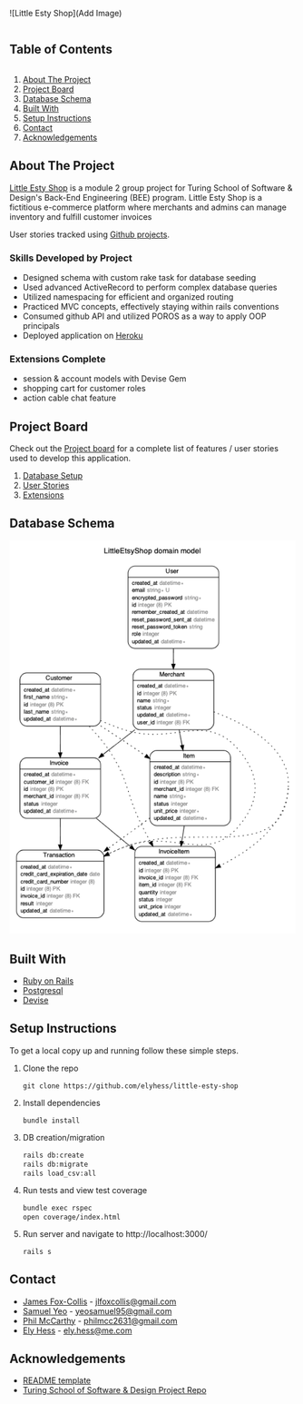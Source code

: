 <!--
*** Thanks for checking out the Best-README-Template. If you have a suggestion
*** that would make this better, please fork the repo and create a pull request
*** or simply open an issue with the tag "enhancement".
*** Thanks again! Now go create something AMAZING! :D
***
***
***
*** To avoid retyping too much info. Do a search and replace for the following:
*** github_username, repo_name, twitter_handle, email, project_title, project_description
-->



<!-- PROJECT SHIELDS -->
<!--
*** I'm using markdown "reference style" links for readability.
*** Reference links are enclosed in brackets [ ] instead of parentheses ( ).
*** See the bottom of this document for the declaration of the reference variables
*** for contributors-url, forks-url, etc. This is an optional, concise syntax you may use.
*** https://www.markdownguide.org/basic-syntax/#reference-style-links
-->


![Little Esty Shop](Add Image)

<!-- TABLE OF CONTENTS -->

<summary><h2 style="display: inline-block">Table of Contents</h2></summary>
<ol>
  <li><a href="#about-the-project">About The Project</a>
  <li><a href="#project-board">Project Board</a></li>
  <li><a href="#database-schema">Database Schema</a></li>
  <li><a href="#built-with">Built With</a>
  <li><a href="#setup-instructions">Setup Instructions</a></li>
  <li><a href="#contact">Contact</a></li>
  <li><a href="#acknowledgements">Acknowledgements</a></li>
</ol>

<!-- ABOUT THE PROJECT -->
## About The Project

[Little Esty Shop](https://dashboard.heroku.com/apps/immense-ocean-82455) is a module 2 group project for Turing School of Software & Design's Back-End Engineering (BEE) program. Little Esty Shop is a fictitious e-commerce platform where merchants and admins can manage inventory and fulfill customer invoices


User stories tracked using [Github projects](https://github.com/elyhess/little-esty-shop/projects/13).

### Skills Developed by Project
* Designed schema with custom rake task for database seeding
* Used advanced ActiveRecord to perform complex database queries
* Utilized namespacing for efficient and organized routing  
* Practiced MVC concepts, effectively staying within rails conventions
* Consumed github API and utilized POROS as a way to apply OOP principals  
* Deployed application on [Heroku](https://dashboard.heroku.com/apps/immense-ocean-82455)

### Extensions Complete
* session & account models with Devise Gem
* shopping cart for customer roles
* action cable chat feature

<!-- PROJECT BOARD -->
## Project Board
Check out the [Project board](https://github.com/elyhess/little-esty-shop/projects/13) for a complete list of features / user stories used to develop this application.

1. [Database Setup](./doc/db_setup.md)
1. [User Stories](./doc/user_stories.md)
1. [Extensions](./doc/extensions.md)

<!-- DATABBASE SCHEMA -->
## Database Schema
<p align="center">
  <img src="https://github.com/elyhess/little-esty-shop/blob/main/schema1.png" />
</p>

<!-- BUILT WITH -->
## Built With

* [Ruby on Rails](https://rubyonrails.org/)
* [Postgresql](https://www.postgresql.org/)
* [Devise](https://github.com/heartcombo/devise)


<!-- SETUP INSTRUCTIONS -->
## Setup Instructions
To get a local copy up and running follow these simple steps.

1. Clone the repo
   ```
   git clone https://github.com/elyhess/little-esty-shop
   ```
2. Install dependencies
   ```
   bundle install
   ```
3. DB creation/migration
   ```
   rails db:create
   rails db:migrate
   rails load_csv:all
   ```
3. Run tests and view test coverage
   ```
   bundle exec rspec
   open coverage/index.html
   ```
4. Run server and navigate to http://localhost:3000/
   ```
   rails s
   ```

<!-- CONTACT -->
## Contact

* [James Fox-Collis](https://github.com/jlfoxcollis) - jlfoxcollis@gmail.com
* [Samuel Yeo](https://github.com/SK-Sam) - yeosamuel95@gmail.com
* [Phil McCarthy](https://github.com/philmccarthy) - philmcc2631@gmail.com
* [Ely Hess](https://github.com/elyhess) - ely.hess@me.com



<!-- ACKNOWLEDGEMENTS -->
## Acknowledgements

* [README template](https://github.com/othneildrew/Best-README-Template)
* [Turing School of Software & Design Project Repo](https://github.com/turingschool-examples/little-esty-shop)
